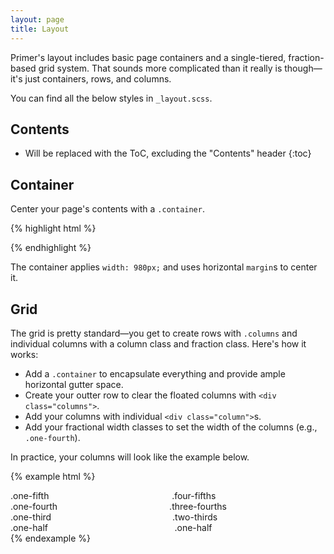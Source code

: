 ```yaml
---
layout: page
title: Layout
---
```


Primer's layout includes basic page containers and a single-tiered, fraction-based grid system. That sounds more complicated than it really is though—it's just containers, rows, and columns.

You can find all the below styles in `_layout.scss`.

## Contents

* Will be replaced with the ToC, excluding the "Contents" header
{:toc}

## Container

Center your page's contents with a `.container`.

{% highlight html %}
<div class="container">
  <!-- contents here -->
</div>
{% endhighlight %}

The container applies `width: 980px;` and uses horizontal `margin`s to center it.

## Grid

The grid is pretty standard—you get to create rows with `.columns` and individual columns with a column class and fraction class. Here's how it works:

- Add a `.container` to encapsulate everything and provide ample horizontal gutter space.
- Create your outter row to clear the floated columns with `<div class="columns">`.
- Add your columns with individual `<div class="column">`s.
- Add your fractional width classes to set the width of the columns (e.g., `.one-fourth`).

In practice, your columns will look like the example below.

{% example html %}
<div class="container">
  <div class="columns">
    <div class="one-fifth column">
      .one-fifth
    </div>
    <div class="four-fifths column">
      .four-fifths
    </div>
  </div>

  <div class="columns">
    <div class="one-fourth column">
      .one-fourth
    </div>
    <div class="three-fourths column">
      .three-fourths
    </div>
  </div>

  <div class="columns">
    <div class="one-third column">
      .one-third
    </div>
    <div class="two-thirds column">
      .two-thirds
    </div>
  </div>

  <div class="columns">
    <div class="one-half column">
      .one-half
    </div>
    <div class="one-half column">
      .one-half
    </div>
  </div>
</div>
{% endexample %}
